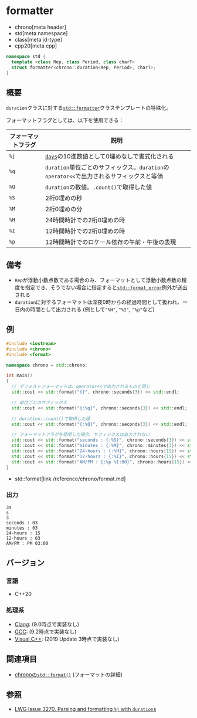 # formatter
* chrono[meta header]
* std[meta namespace]
* class[meta id-type]
* cpp20[meta cpp]

```cpp
namespace std {
  template <class Rep, class Period, class charT>
  struct formatter<chrono::duration<Rep, Period>, charT>;
}
```

## 概要
`duration`クラスに対する[`std::formatter`](/reference/format/formatter.md)クラステンプレートの特殊化。

フォーマットフラグとしては、以下を使用できる：

| フォーマットフラグ | 説明 |
|--------------------|------|
| `%j` | [`days`](duration_aliases.md)の10進数値として0埋めなしで書式化される |
| `%q` | `duration`単位ごとのサフィックス。`duration`の`operator<<`で出力されるサフィックスと等価 |
| `%Q` | `duration`の数値。`.count()`で取得した値 |
| `%S` | 2桁0埋めの秒 |
| `%M` | 2桁0埋めの分 |
| `%H` | 24時間時計での2桁0埋めの時 |
| `%I` | 12時間時計での2桁0埋めの時 |
| `%p` | 12時間時計でのロケール依存の午前・午後の表現 |

## 備考
- `Rep`が浮動小数点数である場合のみ、フォーマットとして浮動小数点数の精度を指定でき、そうでない場合に指定すると[`std::format_error`](/reference/format/format_error.md)例外が送出される
- `duration`に対するフォーマットは深夜0時からの経過時間として扱われ、一日内の時間として出力される (例として`"%H"`, `"%I"`, `"%p"`など)


## 例
```cpp example
#include <iostream>
#include <chrono>
#include <format>

namespace chrono = std::chrono;

int main()
{
  // デフォルトフォーマットは、operator<<で出力されるものと同じ
  std::cout << std::format("{}", chrono::seconds{3}) << std::endl;

  // 単位ごとのサフィックス
  std::cout << std::format("{:%q}", chrono::seconds{3}) << std::endl;

  // duration::count()で取得した値
  std::cout << std::format("{:%Q}", chrono::seconds{3}) << std::endl;

  // フォーマットフラグを使用した場合、サフィックスは出力されない
  std::cout << std::format("seconds : {:%S}", chrono::seconds{3}) << std::endl;
  std::cout << std::format("minutes : {:%M}", chrono::minutes{3}) << std::endl;
  std::cout << std::format("24-hours : {:%H}", chrono::hours{15}) << std::endl;
  std::cout << std::format("12-hours : {:%I}", chrono::hours{15}) << std::endl;
  std::cout << std::format("AM/PM : {:%p %I:00}", chrono::hours{15}) << std::endl;
}
```
- std::format[link /reference/chrono/format.md]

### 出力
```
3s
s
3
seconds : 03
minutes : 03
24-hours : 15
12-hours : 03
AM/PM : PM 03:00
```

## バージョン
### 言語
- C++20

### 処理系
- [Clang](/implementation.md#clang): (9.0時点で実装なし)
- [GCC](/implementation.md#gcc): (9.2時点で実装なし)
- [Visual C++](/implementation.md#visual_cpp): (2019 Update 3時点で実装なし)


## 関連項目
- [chronoの`std::format()`](/reference/chrono/format.md) (フォーマットの詳細)


## 参照
- [LWG Issue 3270. Parsing and formatting `%j` with `duration`s](http://www.open-std.org/jtc1/sc22/wg21/docs/papers/2020/p2117r0.html#3270)
